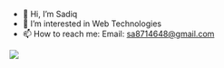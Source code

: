 - 👋 Hi, I’m Sadiq
- 👀 I’m interested in Web Technologies
- 📫 How to reach me: 
      Email: sa8714648@gmail.com
      
![](https://komarev.com/ghpvc/?username=sadiq-aslan&color=red)
